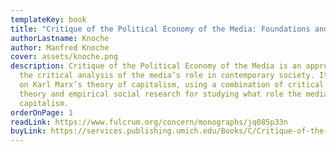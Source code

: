 ```yaml
---
templateKey: book
title: "Critique of the Political Economy of the Media: Foundations and Applications"
authorLastname: Knoche
author: Manfred Knoche
cover: assets/knoche.png
description: Critique of the Political Economy of the Media is an approach to
  the critical analysis of the media’s role in contemporary society. It is based
  on Karl Marx’s theory of capitalism, using a combination of critical social
  theory and empirical social research for studying what role the media has in
  capitalism.
orderOnPage: 1
readLink: https://www.fulcrum.org/concern/monographs/jq085p33n
buyLink: https://services.publishing.umich.edu/Books/C/Critique-of-the-Political-Economy-of-the-Media
---
```


